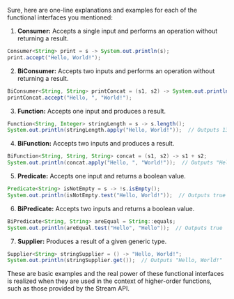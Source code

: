 
Sure, here are one-line explanations and examples for each of the functional interfaces you mentioned:

1. **Consumer:** Accepts a single input and performs an operation without returning a result.
```java
Consumer<String> print = s -> System.out.println(s);
print.accept("Hello, World!");
```

2. **BiConsumer:** Accepts two inputs and performs an operation without returning a result.
```java
BiConsumer<String, String> printConcat = (s1, s2) -> System.out.println(s1 + s2);
printConcat.accept("Hello, ", "World!");
```

3. **Function:** Accepts one input and produces a result.
```java
Function<String, Integer> stringLength = s -> s.length();
System.out.println(stringLength.apply("Hello, World!"));  // Outputs 13
```

4. **BiFunction:** Accepts two inputs and produces a result.
```java
BiFunction<String, String, String> concat = (s1, s2) -> s1 + s2;
System.out.println(concat.apply("Hello, ", "World!"));  // Outputs "Hello, World!"
```

5. **Predicate:** Accepts one input and returns a boolean value.
```java
Predicate<String> isNotEmpty = s -> !s.isEmpty();
System.out.println(isNotEmpty.test("Hello, World!"));  // Outputs true
```

6. **BiPredicate:** Accepts two inputs and returns a boolean value.
```java
BiPredicate<String, String> areEqual = String::equals;
System.out.println(areEqual.test("Hello", "Hello"));  // Outputs true
```

7. **Supplier:** Produces a result of a given generic type.
```java
Supplier<String> stringSupplier = () -> "Hello, World!";
System.out.println(stringSupplier.get());  // Outputs "Hello, World!"
```

These are basic examples and the real power of these functional interfaces is realized when they are used in the context of higher-order functions, such as those provided by the Stream API.